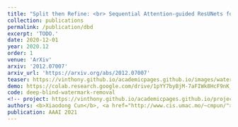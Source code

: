 ```yaml
---
title: "Split then Refine: <br> Sequential Attention-guided ResUNets for Blind Single Image Visible Watermark Removal"
collection: publications
permalink: /publication/dbd
excerpt: 'TODO.'
date: 2020-12-01
year: 2020.12
order: 1
venue: 'ArXiv'
arxiv: '2012.07007'
arxiv_url: 'https://arxiv.org/abs/2012.07007'
teaser: https://vinthony.github.io/academicpages.github.io/images/watermark.gif
demo: https://colab.research.google.com/drive/1pYY7byBjM-7aFIWk8HcF9nK_s6pqGwww?usp=sharing
code: deep-blind-watermark-removal
<!-- project: https://vinthony.github.io/academicpages.github.io/projects/tbd -->
authors: <b>Xiaodong Cun</b>, <a href="http://www.cis.umac.mo/~cmpun/">Chi-Man Pun</a>
publication: AAAI 2021
---
```

